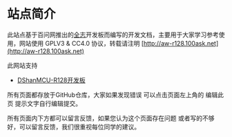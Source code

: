 
# 站点简介
  此站点基于百问网推出的[全志](https://www.aw-ol.com)开发板而编写的开发文档，主要用于大家学习参考使用，网站使用 GPLV3 & CC4.0 协议，转载请注明 [http://aw-r128.100ask.net](http://aw-r128.100ask.net)
  
  此网站支持 
  * [DShanMCU-R128开发板](https://item.taobao.com/item.htm?id=724601559592)


所有页面都存放于GitHub仓库，大家如果发现错误 可以点击页面左上角的  编辑此页 提示文字自行编辑提交。

所有页面内下方都可以留言反馈，如果您认为这个页面存在问题 或者写的不够好，可以留言反馈，我们很重视每位同学的建议。

